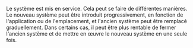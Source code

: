 Le système est mis en service.
Cela peut se faire de différentes manières. Le nouveau système peut être introduit progressivement, en fonction de l'application ou de l'emplacement, et l'ancien système peut être remplacé graduellement.
Dans certains cas, il peut être plus rentable de fermer l'ancien système et de mettre en œuvre le nouveau système en une seule fois.